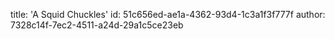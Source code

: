 title: 'A Squid Chuckles'
id: 51c656ed-ae1a-4362-93d4-1c3a1f3f777f
author: 7328c14f-7ec2-4511-a24d-29a1c5ce23eb
